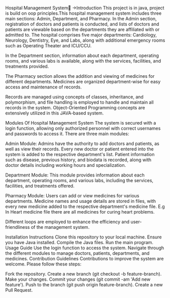 Hospital Management System🏥
→Introduction
This project is in java, project is build on oop principles.This hospital management system includes three main sections: Admin, Department, and Pharmacy. In the Admin section, registration of doctors and patients is conducted, and lists of doctors and patients are viewable based on the departments they are affiliated with or admitted to. The hospital comprises five major departments: Cardiology, Neurology, Dentistry, Eye, and Labs, along with additional emergency rooms such as Operating Theater and ICU/CCU.

In the Department section, information about each department, operating rooms, and various labs is available, along with the services, facilities, and treatments provided.

The Pharmacy section allows the addition and viewing of medicines for different departments. Medicines are organized department-wise for easy access and maintenance of records.

Records are managed using concepts of classes, inheritance, and polymorphism, and file handling is employed to handle and maintain all records in the system. Object-Oriented Programming concepts are extensively utilized in this JAVA-based system.

Modules Of Hospital Management System
The system is secured with a login function, allowing only authorized personnel with correct usernames and passwords to access it. There are three main modules:

Admin Module:
Admins have the authority to add doctors and patients, as well as view their records. Every new doctor or patient entered into the system is added to the respective department's list. Patient information such as disease, previous history, and biodata is recorded, along with doctor details including working hours and specialization.

Department Module:
This module provides information about each department, operating rooms, and various labs, including the services, facilities, and treatments offered.

Pharmacy Module:
Users can add or view medicines for various departments. Medicine names and usage details are stored in files, with every new medicine added to the respective department's medicine file. E.g In Heart medicine file there are all medicines for curing heart problems.

Different loops are employed to enhance the efficiency and user-friendliness of the management system.

Installation Instructions
Clone this repository to your local machine.
Ensure you have Java installed.
Compile the Java files.
Run the main program.
Usage Guide
Use the login function to access the system.
Navigate through the different modules to manage doctors, patients, departments, and medicines.
Contribution Guidelines
Contributions to improve the system are welcome. Please follow these steps:

Fork the repository.
Create a new branch (git checkout -b feature-branch).
Make your changes.
Commit your changes (git commit -am 'Add new feature').
Push to the branch (git push origin feature-branch).
Create a new Pull Request.

